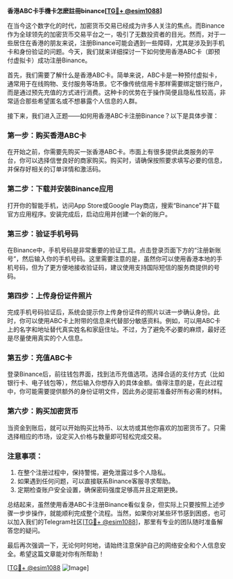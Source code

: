 **香港ABC卡手機卡怎麽註冊binance[[TG💪+ @esim1088](https://t.me/s/esim1088)]**

在当今这个数字化的时代，加密货币交易已经成为许多人关注的焦点。而Binance作为全球领先的加密货币交易平台之一，吸引了无数投资者的目光。然而，对于一些居住在香港的朋友来说，注册Binance可能会遇到一些障碍，尤其是涉及到手机卡和身份验证的问题。今天，我们就来详细探讨一下如何使用香港ABC卡（即预付虚拟卡）成功注册Binance。

首先，我们需要了解什么是香港ABC卡。简单来说，ABC卡是一种预付虚拟卡，通常用于在线购物、支付服务等场景。它不像传统信用卡那样需要绑定银行账户，而是通过预先充值的方式进行消费。这种卡的优势在于操作简便且隐私性较高，非常适合那些希望匿名或不想暴露个人信息的人群。

接下来，我们进入正题——如何用香港ABC卡注册Binance？以下是具体步骤：

### 第一步：购买香港ABC卡
在开始之前，你需要先购买一张香港ABC卡。市面上有很多提供此类服务的平台，你可以选择信誉良好的商家购买。购买时，请确保按照要求填写必要的信息，并保存好相关的订单详情和激活码。

### 第二步：下载并安装Binance应用
打开你的智能手机，访问App Store或Google Play商店，搜索“Binance”并下载官方应用程序。安装完成后，启动应用并创建一个新的账户。

### 第三步：验证手机号码
在Binance中，手机号码是非常重要的验证工具。点击登录页面下方的“注册新账号”，然后输入你的手机号码。这里需要注意的是，虽然你可以使用香港本地的手机号码，但为了更方便地接收验证码，建议使用支持国际短信的服务商提供的号码。

### 第四步：上传身份证件照片
完成手机号码验证后，系统会提示你上传身份证件的照片以进一步确认身份。此时，你可以使用ABC卡上附带的信息来代替部分敏感资料。例如，可以用ABC卡上的名字和地址替代真实姓名和家庭住址。不过，为了避免不必要的麻烦，最好还是尽量使用真实的个人信息。

### 第五步：充值ABC卡
登录Binance后，前往钱包界面，找到法币充值选项。选择合适的支付方式（比如银行卡、电子钱包等），然后输入你想存入的具体金额。值得注意的是，在此过程中，你可能需要提供额外的身份证明文件，因此务必提前准备好所有必需的材料。

### 第六步：购买加密货币
当资金到账后，就可以开始购买比特币、以太坊或其他你喜欢的加密货币了。只需选择相应的市场，设定买入价格与数量即可轻松完成交易。

### 注意事项：
1. 在整个注册过程中，保持警惕，避免泄露过多个人隐私。
2. 如果遇到任何问题，可以直接联系Binance客服寻求帮助。
3. 定期检查账户安全设置，确保密码强度足够高并且定期更换。

总结起来，虽然使用香港ABC卡注册Binance看似复杂，但实际上只要按照上述步骤一步步操作，就能顺利完成整个流程。当然，如果你对某些环节感到困惑，也可以加入我们的Telegram社区[[TG💪+ @esim1088](https://t.me/s/esim1088)]，那里有专业的团队随时准备解答您的疑问。

最后再次强调一下，无论何时何地，请始终注意保护自己的网络安全和个人信息安全。希望这篇文章能对你有所帮助！

[[TG💪+ @esim1088](https://t.me/s/esim1088) ![Image](https://i.postimg.cc/4NQfJmqS/Snipaste-2025-05-13-00-14-12.png)]